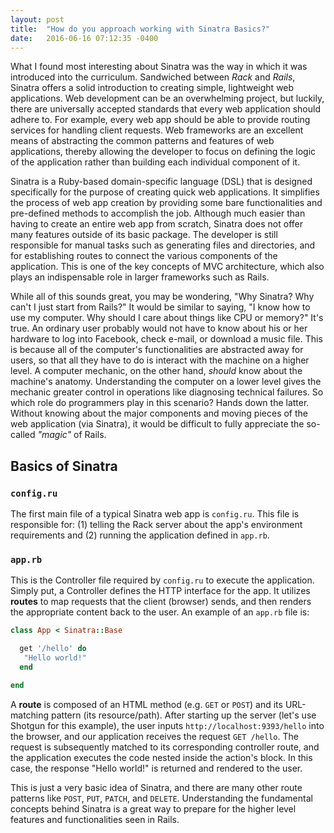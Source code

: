 ```yaml
---
layout: post
title:  "How do you approach working with Sinatra Basics?"
date:   2016-06-16 07:12:35 -0400
---
```


What I found most interesting about Sinatra was the way in which it was introduced into the curriculum. Sandwiched between *Rack* and *Rails*, Sinatra offers a solid introduction to creating simple, lightweight web applications. Web development can be an overwhelming project, but luckily, there are universally accepted standards that every web application should adhere to. For example, every web app should be able to provide routing services for handling client requests. Web frameworks are an excellent means of abstracting the common patterns and features of web applications, thereby allowing the developer to focus on defining the logic of the application rather than building each individual component of it.  

Sinatra is a Ruby-based domain-specific language (DSL) that is designed specifically for the purpose of creating quick web applications. It simplifies the process of web app creation by providing some bare functionalities and pre-defined methods to accomplish the job. Although much easier than having to create an entire web app from scratch, Sinatra does not offer many features outside of its basic package. The developer is still responsible for manual tasks such as generating files and directories, and for establishing routes to connect the various components of the application. This is one of the key concepts of MVC architecture, which also plays an indispensable role in larger frameworks such as Rails.

While all of this sounds great, you may be wondering, "Why Sinatra? Why can't I just start from Rails?" It would be similar to saying, "I know how to use my computer. Why should I care about things like CPU or memory?" It's true. An ordinary user probably would not have to know about his or her hardware to log into Facebook, check e-mail, or download a music file. This is because all of the computer's functionalities are abstracted away for users, so that all they have to do is interact with the machine on a higher level. A computer mechanic, on the other hand, *should* know about the machine's anatomy. Understanding the computer on a lower level gives the mechanic greater control in operations like diagnosing technical failures. So which role do programmers play in this scenario? Hands down the latter. Without knowing about the major components and moving pieces of the web application (via Sinatra), it would be difficult to fully appreciate the so-called *"magic"* of Rails.

## Basics of Sinatra

### `config.ru`
The first main file of a typical Sinatra web app is `config.ru`. This file is responsible for: (1) telling the Rack server about the app's environment requirements and (2) running the application defined in `app.rb`. 

### `app.rb`
This is the Controller file required by `config.ru` to execute the application. Simply put, a Controller defines the HTTP interface for the app. It utilizes **routes** to map requests that the client (browser) sends, and then renders the appropriate content back to the user. An example of an `app.rb` file is:

```ruby
class App < Sinatra::Base

  get '/hello' do
   "Hello world!"
  end

end
```

A **route** is composed of an HTML method (e.g. `GET` or `POST`) and its URL-matching pattern (its resource/path). After starting up the server (let's use Shotgun for this example), the user inputs `http://localhost:9393/hello` into the browser, and our application receives the request `GET /hello`. The request is subsequently matched to its corresponding controller route, and the application executes the code nested inside the action's block. In this case, the response "Hello world!" is returned and rendered to the user.  

This is just a very basic idea of Sinatra, and there are many other route patterns like `POST`, `PUT`, `PATCH`, and `DELETE`. Understanding the fundamental concepts behind Sinatra is a great way to prepare for the higher level features and functionalities seen in Rails.
